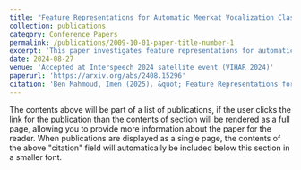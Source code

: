 ```yaml
---
title: "Feature Representations for Automatic Meerkat Vocalization Classification"
collection: publications
category: Conference Papers
permalink: /publications/2009-10-01-paper-title-number-1
excerpt: 'This paper investigates feature representations for automatic meerkat vocalization analysis and classification'
date: 2024-08-27
venue: 'Accepted at Interspeech 2024 satellite event (VIHAR 2024)'
paperurl: 'https://arxiv.org/abs/2408.15296'
citation: 'Ben Mahmoud, Imen (2025). &quot; Feature Representations for Automatic Meerkat Vocalization Classification .&quot; <i> Interspeech 2025</i>. 1(1).'
---
```

The contents above will be part of a list of publications, if the user clicks the link for the publication than the contents of section will be rendered as a full page, allowing you to provide more information about the paper for the reader. When publications are displayed as a single page, the contents of the above "citation" field will automatically be included below this section in a smaller font.
